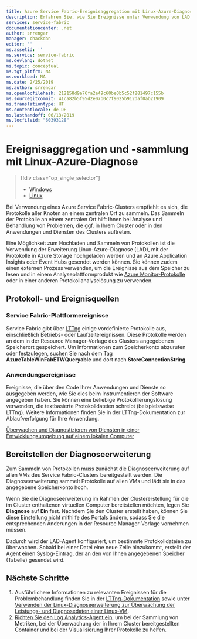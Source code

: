 ```yaml
---
title: Azure Service Fabric-Ereignisaggregation mit Linux-Azure-Diagnose | Microsoft-Dokumentation
description: Erfahren Sie, wie Sie Ereignisse unter Verwendung von LAD zur Überwachung und Diagnose von Azure Service Fabric-Clustern aggregieren und sammeln.
services: service-fabric
documentationcenter: .net
author: srrengar
manager: chackdan
editor: ''
ms.assetid: ''
ms.service: service-fabric
ms.devlang: dotnet
ms.topic: conceptual
ms.tgt_pltfrm: NA
ms.workload: NA
ms.date: 2/25/2019
ms.author: srrengar
ms.openlocfilehash: 212158d9a76fa2e49c60be0b5c52f281497c155b
ms.sourcegitcommit: 41ca82b5f95d2e07b0c7f9025b912daf0ab21909
ms.translationtype: HT
ms.contentlocale: de-DE
ms.lasthandoff: 06/13/2019
ms.locfileid: "60393128"
---
```

# <a name="event-aggregation-and-collection-using-linux-azure-diagnostics"></a>Ereignisaggregation und -sammlung mit Linux-Azure-Diagnose
> [!div class="op_single_selector"]
> * [Windows](service-fabric-diagnostics-event-aggregation-wad.md)
> * [Linux](service-fabric-diagnostics-event-aggregation-lad.md)
>
>

Bei Verwendung eines Azure Service Fabric-Clusters empfiehlt es sich, die Protokolle aller Knoten an einem zentralen Ort zu sammeln. Das Sammeln der Protokolle an einem zentralen Ort hilft Ihnen bei Analyse und Behandlung von Problemen, die ggf. in Ihrem Cluster oder in den Anwendungen und Diensten des Clusters auftreten.

Eine Möglichkeit zum Hochladen und Sammeln von Protokollen ist die Verwendung der Erweiterung Linux-Azure-Diagnose (LAD), mit der Protokolle in Azure Storage hochgeladen werden und an Azure Application Insights oder Event Hubs gesendet werden können. Sie können zudem einen externen Prozess verwenden, um die Ereignisse aus dem Speicher zu lesen und in einem Analyseplattformprodukt wie [Azure Monitor-Protokolle](../log-analytics/log-analytics-service-fabric.md) oder in einer anderen Protokollanalyselösung zu verwenden.

## <a name="log-and-event-sources"></a>Protokoll- und Ereignisquellen

### <a name="service-fabric-platform-events"></a>Service Fabric-Plattformereignisse
Service Fabric gibt über [LTTng](https://lttng.org) einige vordefinierte Protokolle aus, einschließlich Betriebs- oder Laufzeitereignissen. Diese Protokolle werden an dem in der Resource Manager-Vorlage des Clusters angegebenen Speicherort gespeichert. Um Informationen zum Speicherkonto abzurufen oder festzulegen, suchen Sie nach dem Tag **AzureTableWinFabETWQueryable** und dort nach **StoreConnectionString**.

### <a name="application-events"></a>Anwendungsereignisse
 Ereignisse, die über den Code Ihrer Anwendungen und Dienste so ausgegeben werden, wie Sie dies beim Instrumentieren der Software angegeben haben. Sie können eine beliebige Protokollierungslösung verwenden, die textbasierte Protokolldateien schreibt (beispielsweise LTTng). Weitere Informationen finden Sie in der LTTng-Dokumentation zur Ablaufverfolgung für Ihre Anwendung.

[Überwachen und Diagnostizieren von Diensten in einer Entwicklungsumgebung auf einem lokalen Computer](service-fabric-diagnostics-how-to-monitor-and-diagnose-services-locally-linux.md)

## <a name="deploy-the-diagnostics-extension"></a>Bereitstellen der Diagnoseerweiterung
Zum Sammeln von Protokollen muss zunächst die Diagnoseerweiterung auf allen VMs des Service Fabric-Clusters bereitgestellt werden. Die Diagnoseerweiterung sammelt Protokolle auf allen VMs und lädt sie in das angegebene Speicherkonto hoch. 

Wenn Sie die Diagnoseerweiterung im Rahmen der Clustererstellung für die im Cluster enthaltenen virtuellen Computer bereitstellen möchten, legen Sie **Diagnose** auf **Ein** fest. Nachdem Sie den Cluster erstellt haben, können Sie diese Einstellung nicht mithilfe des Portals ändern, sodass Sie die entsprechenden Änderungen in der Resource Manager-Vorlage vornehmen müssen.

Dadurch wird der LAD-Agent konfiguriert, um bestimmte Protokolldateien zu überwachen. Sobald bei einer Datei eine neue Zeile hinzukommt, erstellt der Agent einen Syslog-Eintrag, der an den von Ihnen angegebenen Speicher (Tabelle) gesendet wird.


## <a name="next-steps"></a>Nächste Schritte

1. Ausführlichere Informationen zu relevanten Ereignissen für die Problembehandlung finden Sie in der [LTTng-Dokumentation](https://lttng.org/docs) sowie unter [Verwenden der Linux-Diagnoseerweiterung zur Überwachung der Leistungs- und Diagnosedaten einer Linux-VM](https://docs.microsoft.com/azure/virtual-machines/extensions/diagnostics-linux).
2. [Richten Sie den Log Analytics-Agent ein](service-fabric-diagnostics-event-analysis-oms.md), um bei der Sammlung von Metriken, bei der Überwachung der in Ihrem Cluster bereitgestellten Container und bei der Visualisierung Ihrer Protokolle zu helfen. 
